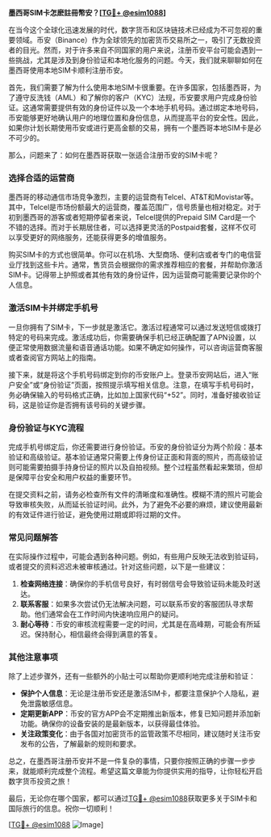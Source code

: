 **墨西哥SIM卡怎麽註冊幣安？[[TG💪+ @esim1088](https://t.me/s/esim1088)]**

在当今这个全球化迅速发展的时代，数字货币和区块链技术已经成为不可忽视的重要领域。币安（Binance）作为全球领先的加密货币交易所之一，吸引了无数投资者的目光。然而，对于许多来自不同国家的用户来说，注册币安平台可能会遇到一些挑战，尤其是涉及到身份验证和本地化服务的问题。今天，我们就来聊聊如何在墨西哥使用本地SIM卡顺利注册币安。

首先，我们需要了解为什么使用本地SIM卡很重要。在许多国家，包括墨西哥，为了遵守反洗钱（AML）和了解你的客户（KYC）法规，币安要求用户完成身份验证。这通常需要提供有效的身份证件以及一个本地手机号码。通过绑定本地号码，币安能够更好地确认用户的地理位置和身份信息，从而提高平台的安全性。因此，如果你计划长期使用币安或进行更高金额的交易，拥有一个墨西哥本地SIM卡是必不可少的。

那么，问题来了：如何在墨西哥获取一张适合注册币安的SIM卡呢？

### **选择合适的运营商**
墨西哥的移动通信市场竞争激烈，主要的运营商有Telcel、AT&T和Movistar等。其中，Telcel是市场份额最大的运营商，覆盖范围广，信号质量也相对稳定。对于初到墨西哥的游客或者短期停留者来说，Telcel提供的Prepaid SIM Card是一个不错的选择。而对于长期居住者，可以选择更灵活的Postpaid套餐，这样不仅可以享受更好的网络服务，还能获得更多的增值服务。

购买SIM卡的方式也很简单。你可以在机场、大型商场、便利店或者专门的电信营业厅找到这些卡片。通常，售货员会根据你的需求推荐相应的套餐，并帮助你激活SIM卡。记得带上护照或者其他有效的身份证件，因为运营商可能需要记录你的个人信息。

### **激活SIM卡并绑定手机号**
一旦你拥有了SIM卡，下一步就是激活它。激活过程通常可以通过发送短信或拨打特定的号码来完成。激活成功后，你需要确保手机已经正确配置了APN设置，以便正常使用数据流量和语音通话功能。如果不确定如何操作，可以咨询运营商客服或者查阅官方网站上的指南。

接下来，就是将这个手机号码绑定到你的币安账户上。登录币安网站后，进入“账户安全”或“身份验证”页面，按照提示填写相关信息。注意，在填写手机号码时，务必确保输入的号码格式正确，比如加上国家代码“+52”。同时，准备好接收验证码，这是验证你是否拥有该号码的关键步骤。

### **身份验证与KYC流程**
完成手机号绑定后，你还需要进行身份验证。币安的身份验证分为两个阶段：基本验证和高级验证。基本验证通常只需要上传身份证正面和背面的照片，而高级验证则可能需要拍摄手持身份证的照片以及自拍视频。整个过程虽然看起来繁琐，但却是保障平台安全和用户权益的重要环节。

在提交资料之前，请务必检查所有文件的清晰度和准确性。模糊不清的照片可能会导致审核失败，从而延长验证时间。此外，为了避免不必要的麻烦，建议使用最新的有效证件进行验证，避免使用过期或即将过期的文件。

### **常见问题解答**
在实际操作过程中，可能会遇到各种问题。例如，有些用户反映无法收到验证码，或者提交的资料迟迟未被审核通过。针对这些问题，以下是一些建议：

1. **检查网络连接**：确保你的手机信号良好，有时弱信号会导致验证码未能及时送达。
2. **联系客服**：如果多次尝试仍无法解决问题，可以联系币安的客服团队寻求帮助。他们通常会在工作时间内快速响应用户的疑问。
3. **耐心等待**：币安的审核流程需要一定的时间，尤其是在高峰期，可能会有所延迟。保持耐心，相信最终会得到满意的答复。

### **其他注意事项**
除了上述步骤外，还有一些额外的小贴士可以帮助你更顺利地完成注册和验证：

- **保护个人信息**：无论是注册币安还是激活SIM卡，都要注意保护个人隐私，避免泄露敏感信息。
- **定期更新APP**：币安的官方APP会不定期推出新版本，修复已知问题并添加新功能。确保你的设备安装的是最新版本，以获得最佳体验。
- **关注政策变化**：由于各国对加密货币的监管政策不尽相同，建议随时关注币安发布的公告，了解最新的规则和要求。

总之，在墨西哥注册币安并不是一件复杂的事情，只要你按照正确的步骤一步步来，就能顺利完成整个流程。希望这篇文章能为你提供实用的指导，让你轻松开启数字货币投资之旅！

最后，无论你在哪个国家，都可以通过[TG💪+ @esim1088](https://t.me/s/esim1088)获取更多关于SIM卡和国际旅行的信息。祝你一切顺利！

[[TG💪+ @esim1088](https://t.me/s/esim1088) ![Image](https://i.postimg.cc/4NQfJmqS/Snipaste-2025-05-13-00-14-12.png)]